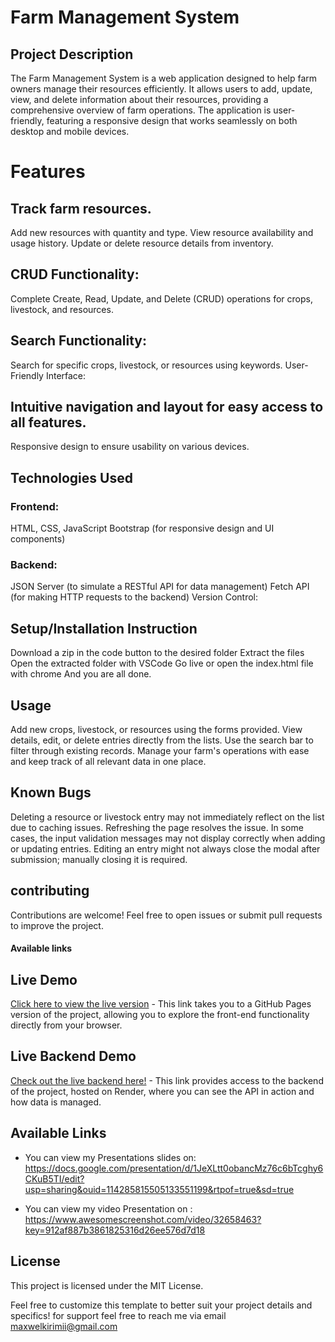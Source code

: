 # Farm Management System
## Project Description
The Farm Management System is a web application designed to help farm owners manage their resources efficiently. It allows users to add, update, view, and delete information about their resources, providing a comprehensive overview of farm operations. The application is user-friendly, featuring a responsive design that works seamlessly on both desktop and mobile devices.

# Features

## Track farm resources.
Add new resources with quantity and type.
View resource availability and usage history.
Update or delete resource details from inventory.

## CRUD Functionality:
Complete Create, Read, Update, and Delete (CRUD) operations for crops, livestock, and resources.

## Search Functionality:
Search for specific crops, livestock, or resources using keywords.
User-Friendly Interface:

## Intuitive navigation and layout for easy access to all features.
Responsive design to ensure usability on various devices.

## Technologies Used
### Frontend:
HTML, CSS, JavaScript
Bootstrap (for responsive design and UI components)
### Backend:
JSON Server (to simulate a RESTful API for data management)
Fetch API (for making HTTP requests to the backend)
Version Control:

## Setup/Installation Instruction
Download a zip in the code button to the desired folder
Extract the files
Open the extracted folder with VSCode
Go live or open the index.html file with chrome
And you are all done.

## Usage
Add new crops, livestock, or resources using the forms provided.
View details, edit, or delete entries directly from the lists.
Use the search bar to filter through existing records.
Manage your farm's operations with ease and keep track of all relevant data in one place.

## Known Bugs
Deleting a resource or livestock entry may not immediately reflect on the list due to caching issues. Refreshing the page resolves the issue.
In some cases, the input validation messages may not display correctly when adding or updating entries.
Editing an entry might not always close the modal after submission; manually closing it is required.

## contributing
Contributions are welcome! Feel free to open issues or submit pull requests to improve the project.

#### Available links
## Live Demo
[Click here to view the live version](https://hamaxwel.github.io/phase-1-project/) - This link takes you to a GitHub Pages version of the project, allowing you to explore the front-end functionality directly from your browser.

## Live Backend Demo
[Check out the live backend here!](https://phase-1-project-f05d.onrender.com) - This link provides access to the backend of the project, hosted on Render, where you can see the API in action and how data is managed.

## Available Links
* You can view my Presentations slides on: https://docs.google.com/presentation/d/1JeXLtt0obancMz76c6bTcghy6CKuB5TI/edit?usp=sharing&ouid=114285815505133551199&rtpof=true&sd=true

* You can view my video  Presentation on : https://www.awesomescreenshot.com/video/32658463?key=912af887b3861825316d26ee576d7d18

## License
This project is licensed under the MIT License.

Feel free to customize this template to better suit your project details and specifics! for support feel free to reach me via email maxwelkirimii@gmail.com
